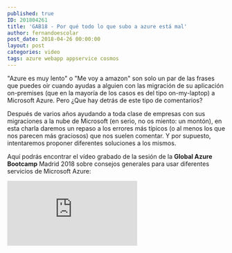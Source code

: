 ```yaml
---
published: true
ID: 201804261
title: 'GAB18 - Por qué todo lo que subo a azure está mal'
author: fernandoescolar
post_date: 2018-04-26 00:00:00
layout: post
categories: video
tags: azure webapp appservice cosmos
---
```


"Azure es muy lento" o "Me voy a amazon" son solo un par de las frases que puedes oir cuando ayudas a alguien con las migración de su aplicación on-premises (que en la mayoría de los casos es del tipo on-my-laptop) a Microsoft Azure. Pero ¿Que hay detrás de este tipo de comentarios?<!--break-->

Después de varios años ayudando a toda clase de empresas con sus migraciones a la nube de Microsoft (en serio, no os miento: un montón), en esta charla daremos un repaso a los errores más típicos (o al menos los que nos parecen más graciosos) que nos suelen comentar. Y por supuesto, intentaremos proponer diferentes soluciones a los mismos.

Aquí podrás encontrar el vídeo grabado de la sesión de la **Global Azure Bootcamp** Madrid 2018 sobre consejos generales para usar diferentes servicios de Microsoft Azure:

<iframe class="youtube" src="https://www.youtube.com/embed/cMwHQlmGnr0" frameborder="0" allow="accelerometer; autoplay; encrypted-media; gyroscope; picture-in-picture" allowfullscreen></iframe>
